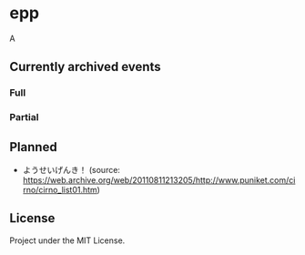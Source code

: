 # epp

A 

## Currently archived events

### Full

### Partial

## Planned

* ようせいげんき！ (source: https://web.archive.org/web/20110811213205/http://www.puniket.com/cirno/cirno_list01.htm)

## License

Project under the MIT License.
